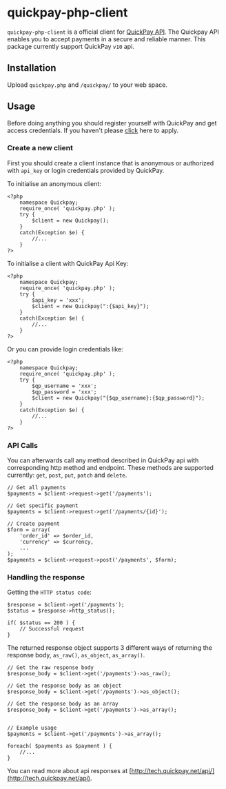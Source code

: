 quickpay-php-client
======================


`quickpay-php-client` is a official client for [QuickPay API](http://tech.quickpay.net/api). The Quickpay API enables you to accept payments in a secure and reliable manner. This package currently support QuickPay `v10` api.

## Installation
Upload `quickpay.php` and `/quickpay/` to your web space.

## Usage

Before doing anything you should register yourself with QuickPay and get access credentials. If you haven't please [click](https://quickpay.net/) here to apply.

### Create a new client

First you should create a client instance that is anonymous or authorized with `api_key` or login credentials provided by QuickPay. 

To initialise an anonymous client:

```php5
<?php
    namespace Quickpay;
    require_once( 'quickpay.php' );
    try {
        $client = new Quickpay();
    }
    catch(Exception $e) {
        //...
    }
?>
```

To initialise a client with QuickPay Api Key:

```php5
<?php
    namespace Quickpay;
    require_once( 'quickpay.php' );
    try {
        $api_key = 'xxx';
        $client = new Quickpay(":{$api_key}");
    }
    catch(Exception $e) {
        //...
    }
?>
```

Or you can provide login credentials like:

```php5
<?php
    namespace Quickpay;
    require_once( 'quickpay.php' );
    try {
        $qp_username = 'xxx';
        $qp_password = 'xxx';
        $client = new Quickpay("{$qp_username}:{$qp_password}");
    }
    catch(Exception $e) {
        //...
    }
?>
```


### API Calls

You can afterwards call any method described in QuickPay api with corresponding http method and endpoint. These methods are supported currently: `get`, `post`, `put`, `patch` and `delete`.

```php5
// Get all payments
$payments = $client->request->get('/payments');

// Get specific payment
$payments = $client->request->get('/payments/{id}');

// Create payment
$form = array(
    'order_id' => $order_id,
    'currency' => $currency,
    ...
);
$payments = $client->request->post('/payments', $form);
```

### Handling the response
Getting the `HTTP status code`:

```php5
$response = $client->get('/payments');
$status = $response->http_status();

if( $status == 200 ) {
    // Successful request
}
```

The returned response object supports 3 different ways of returning the response body, `as_raw()`, `as_object`, `as_array()`.

```php5
// Get the raw response body
$response_body = $client->get('/payments')->as_raw();

// Get the response body as an object
$response_body = $client->get('/payments')->as_object();

// Get the response body as an array
$response_body = $client->get('/payments')->as_array();


// Example usage
$payments = $client->get('/payments')->as_array();

foreach( $payments as $payment ) {
    //...
}

```

You can read more about api responses at [http://tech.quickpay.net/api/](http://tech.quickpay.net/api).